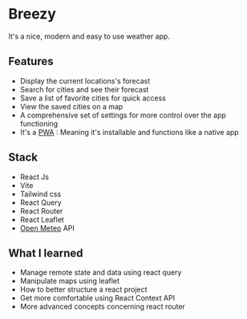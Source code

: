 # Breezy 

It's a nice, modern and easy to use weather app.

## Features

* Display the current locations's forecast
* Search for cities and see their forecast
* Save a list of favorite cities for quick access
* View the saved cities on a map 
* A comprehensive set of settings for more control over the app functioning
* It's a [PWA](https://developer.mozilla.org/en-US/docs/Web/Progressive_web_apps) : Meaning it's installable and functions like a native app


## Stack
* React Js
* Vite
* Tailwind css
* React Query
* React Router
* React Leaflet
*  [Open Meteo](https://open-meteo.com) API


## What I learned

* Manage remote state and data using react query
* Manipulate maps using leaflet
* How to better structure a react project
* Get more comfortable using React Context API
* More advanced concepts concerning react router